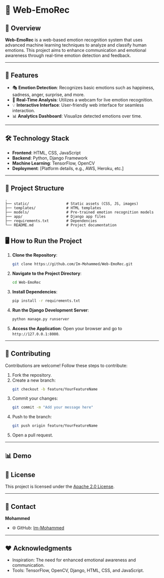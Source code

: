 # 🌟 Web-EmoRec

## 🚀 Overview
**Web-EmoRec** is a web-based emotion recognition system that uses advanced machine learning techniques to analyze and classify human emotions. This project aims to enhance communication and emotional awareness through real-time emotion detection and feedback.

---

## 🌟 Features
- 🎭 **Emotion Detection**: Recognizes basic emotions such as happiness, sadness, anger, surprise, and more.
- 📸 **Real-Time Analysis**: Utilizes a webcam for live emotion recognition.
- 💡 **Interactive Interface**: User-friendly web interface for seamless interaction.
- 📊 **Analytics Dashboard**: Visualize detected emotions over time.

---

## 🛠️ Technology Stack
- **Frontend**: HTML, CSS, JavaScript
- **Backend**: Python, Django Framework
- **Machine Learning**: TensorFlow, OpenCV
- **Deployment**: [Platform details, e.g., AWS, Heroku, etc.]

---

## 📂 Project Structure
```plaintext
.
├── static/                 # Static assets (CSS, JS, images)
├── templates/              # HTML templates
├── models/                 # Pre-trained emotion recognition models
├── app/                    # Django app files
├── requirements.txt        # Dependencies
└── README.md               # Project documentation
```
## 🖥️ How to Run the Project
1. **Clone the Repository**:
   ```bash
   git clone https://github.com/Im-Mohammed/Web-EmoRec.git
   ```
2. **Navigate to the Project Directory**:
   ```bash
   cd Web-EmoRec
   ```
3. **Install Dependencies**:
   ```bash
   pip install -r requirements.txt
   ```
4. **Run the Django Development Server**:
   ```bash
   python manage.py runserver
   ```
5. **Access the Application**:
   Open your browser and go to `http://127.0.0.1:8000`.

---

## 🤝 Contributing
Contributions are welcome! Follow these steps to contribute:
1. Fork the repository.
2. Create a new branch:
   ```bash
   git checkout -b feature/YourFeatureName
   ```
3. Commit your changes:
   ```bash
   git commit -m "Add your message here"
   ```
4. Push to the branch:
   ```bash
   git push origin feature/YourFeatureName
   ```
5. Open a pull request.

---
## 📊 Demo



## 📜 License
This project is licensed under the [Apache 2.0 License](LICENSE).

---

## 📧 Contact
**Mohammed**  
- 🌐 GitHub: [Im-Mohammed](https://github.com/Im-Mohammed)  

---

## ❤️ Acknowledgments
- Inspiration: The need for enhanced emotional awareness and communication.
- Tools: TensorFlow, OpenCV, Django, HTML, CSS, and JavaScript.
```
